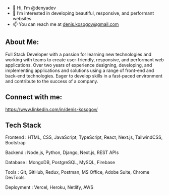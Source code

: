 - 👋 Hi, I’m @denyadev
- 👀 I’m interested in developing beautiful, responsive, and performant websites
- 📫 You can reach me at denis.kosogov@gmail.com

## About Me:

Full Stack Developer with a passion for learning new technologies and working with teams to create user-friendly, responsive, and performant web applications. Over two years of experience designing, developing, and implementing applications and solutions using a range of front-end and back-end technologies. Eager to develop skills in a fast-paced environment and contribute to the success of a company.

## Connect with me:

https://www.linkedin.com/in/denis-kosogov/

## Tech Stack

Frontend	  :	HTML, CSS, JavaScript, TypeScript, React, Next.js, TailwindCSS, Bootstrap

Backend	    :	Node.js, Python, Django, Next.js, REST APIs

Database	  :	MongoDB, PostgreSQL, MySQL, Firebase

Tools	      :	Git, GitHub, Redux, Postman, MS Office, Adobe Suite, Chrome DevTools

Deployment	:	Vercel, Heroku, Netlify, AWS

<!---
denyadev/denyadev is a ✨ special ✨ repository because its `README.md` (this file) appears on your GitHub profile.
You can click the Preview link to take a look at your changes.
--->
